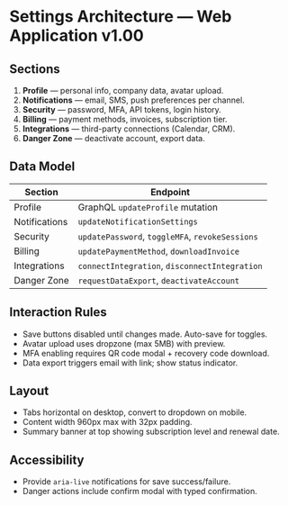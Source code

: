 # Settings Architecture — Web Application v1.00

## Sections
1. **Profile** — personal info, company data, avatar upload.
2. **Notifications** — email, SMS, push preferences per channel.
3. **Security** — password, MFA, API tokens, login history.
4. **Billing** — payment methods, invoices, subscription tier.
5. **Integrations** — third-party connections (Calendar, CRM).
6. **Danger Zone** — deactivate account, export data.

## Data Model
| Section | Endpoint |
| --- | --- |
| Profile | GraphQL `updateProfile` mutation |
| Notifications | `updateNotificationSettings` |
| Security | `updatePassword`, `toggleMFA`, `revokeSessions` |
| Billing | `updatePaymentMethod`, `downloadInvoice` |
| Integrations | `connectIntegration`, `disconnectIntegration` |
| Danger Zone | `requestDataExport`, `deactivateAccount` |

## Interaction Rules
- Save buttons disabled until changes made. Auto-save for toggles.
- Avatar upload uses dropzone (max 5MB) with preview.
- MFA enabling requires QR code modal + recovery code download.
- Data export triggers email with link; show status indicator.

## Layout
- Tabs horizontal on desktop, convert to dropdown on mobile.
- Content width 960px max with 32px padding.
- Summary banner at top showing subscription level and renewal date.

## Accessibility
- Provide `aria-live` notifications for save success/failure.
- Danger actions include confirm modal with typed confirmation.
